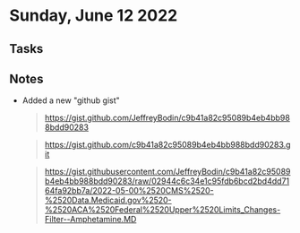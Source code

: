 # Sunday, June 12 2022

## Tasks

## Notes

- Added a new "github gist"

  > https://gist.github.com/JeffreyBodin/c9b41a82c95089b4eb4bb988bdd90283

  > https://gist.github.com/c9b41a82c95089b4eb4bb988bdd90283.git

  > https://gist.githubusercontent.com/JeffreyBodin/c9b41a82c95089b4eb4bb988bdd90283/raw/02944c6c34e1c95fdb6bcd2bd4dd7164fa92bb7a/2022-05-00%2520CMS%2520-%2520Data.Medicaid.gov%2520-%2520ACA%2520Federal%2520Upper%2520Limits_Changes-Filter--Amphetamine.MD